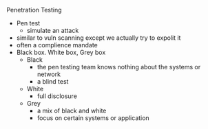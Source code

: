 Penetration Testing

* Pen test
	* simulate an attack
* similar to vuln scanning except we actually try to expolit it
* often a complience mandate 
* Black box. White box, Grey box
	* Black
		* the pen testing team knows nothing about the systems or network 
		* a blind test
	* White
		* full disclosure 
	* Grey
		* a mix of black and white
		* focus on certain systems or application 